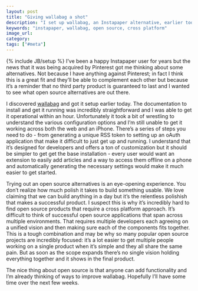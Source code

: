```yaml
---
layout: post
title: "Giving wallabag a shot"
description: "I set up wallabag, an Instapaper alternative, earlier today and it got me thinking about open source and how it doesn't work well for cross platform projects."
keywords: "instapaper, wallabag, open source, cross platform"
image_url:
category:
tags: ["#meta"]
---
```

{% include JB/setup %}
I’ve been a happy Instapaper user for years but the news that it was being acquired by Pinterest got me thinking about some alternatives. Not because I have anything against Pinterest; in fact I think this is a great fit and they’ll be able to complement each other but because it’s a reminder that no third party product is guaranteed to last and I wanted to see what open source alternatives are out there.

I discovered [wallabag](https://www.wallabag.org/) and got it setup earlier today. The documentation to install and get it running was incredibly straightforward and I was able to get it operational within an hour. Unfortunately it took a bit of wrestling to understand the various configuration options and I’m still unable to get it working across both the web and an iPhone. There’s a series of steps you need to do - from generating a unique RSS token to setting up an oAuth application that make it difficult to just get up and running. I understand that it’s designed for developers and offers a ton of customization but it should be simpler to get get the base installation - every user would want an extension to easily add articles and a way to access them offline on a phone and automatically generating the necessary settings would make it much easier to get started.

Trying out an open source alternatives is an eye-opening experience. You don’t realize how much polish it takes to build something usable. We love claiming that we can build anything in a day but it’s the relentless polishish that makes a successful product. I suspect this is why it’s incredibly hard to find open source products that require a cross platform approach. It’s difficult to think of successful open source applications that span across multiple environments. That requires multiple developers each agreeing on a unified vision and then making sure each of the components fits together. This is a tough combination and may be why so many popular open source projects are incredibly focused: it’s a lot easier to get multiple people working on a single product when it’s simple and they all share the same pain. But as soon as the scope expands there’s no single vision holding everything together and it shows in the final product.

The nice thing about open source is that anyone can add functionality and I’m already thinking of ways to improve wallabag. Hopefully I’ll have some time over the next few weeks.
